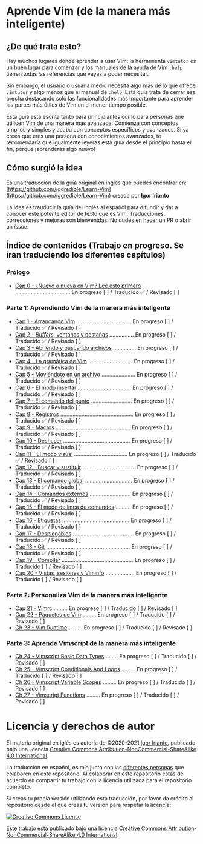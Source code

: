 # Aprende Vim (de la manera más inteligente)

## ¿De qué trata esto?

Hay muchos lugares donde aprender a usar Vim: la herramienta `vimtutor` es un buen lugar para comenzar y los manuales de la ayuda de Vim `:help` tienen todas las referencias que vayas a poder necesitar.

Sin embargo, el usuario o usuaria medio necesita algo más de lo que ofrece `vimtutor` y algo menos que el manual de `:help`. Esta guía trata de cerrar esa brecha destacando solo las funcionalidades más importante para aprender las partes más útiles de Vim en el menor tiempo posible.

Esta guía está escrita tanto para principiantes como para personas que utilicen Vim de una manera más avanzada. Comienza con conceptos amplios y simples y acaba con conceptos específicos y avanzados. Si ya crees que eres una persona con conocimientos avanzados, te recomendaría que igualmente leyeras esta guía desde el principio hasta el fin, porque ¡aprenderás algo nuevo!

## Cómo surgió la idea
Es una traducción de la guía original en inglés que puedes encontrar en: [https://github.com/iggredible/Learn-Vim](https://github.com/iggredible/Learn-Vim) creada por **Igor Irianto**

La idea es trauducir la guía del inglés al español para difundir y dar a conocer este potente editor de texto que es Vim. Traducciones, correcciones y mejoras son bienvenidas. No dudes en hacer un PR o abrir un *issue*.

## Índice de contenidos (Trabajo en progreso. Se irán traduciendo los diferentes capítulos)

### Prólogo

- [Cap 0     - ¿Nuevo o nueva en Vim? Lee esto primero](./ch00_new_to_vim_read_this_first.md) .................................... En progreso [ ] / Traducido ✅  / Revisado [ ]

### Parte 1: Aprendiendo Vim de la manera más inteligente

- [Cap 1  - Arrancando Vim](./ch01_starting_vim.md) .................................... En progreso [ ]  / Traducido ✅ / Revisado [ ]
- [Cap 2  - *Buffers*, ventanas y pestañas](./ch02_buffers_windows_tabs.md) ................ En progreso [ ]  / Traducido ✅  / Revisado [ ]
- [Cap 3  - Abriendo y buscando archivos](./ch03_opening_and_searching_files.md) ............... En progreso [ ]  / Traducido ✅  / Revisado [ ]
- [Cap 4  - La gramática de Vim](./ch04_vim_grammar.md) ............................. En progreso [ ] / Traducido ✅ / Revisado [ ]
- [Cap 5  - Moviéndote en un archivo](./ch05_moving_in_file.md) ...................... En progreso [ ] / Traducido ✅ / Revisado [ ]
- [Cap 6  - El modo insertar](./ch06_insert_mode.md) ................................... En progreso [ ] / Traducido ✅ / Revisado [ ]
- [Cap 7  - El comando del punto](./ch07_the_dot_command.md) ........................... En progreso [ ] / Traducido ✅ / Revisado [ ]
- [Cap 8  - Registros](./ch08_registers.md) ................................................ En progreso [ ] / Traducido ✅ / Revisado [ ]
- [Cap 9  - Macros](./ch09_macros.md) ................................................. En progreso [ ] / Traducido ✅ / Revisado [ ]
- [Cap 10 - Deshacer](./ch10_undo.md) ............................................ En progreso [ ] / Traducido ✅ / Revisado [ ]
- [Cap 11 - El modo visual](./ch11_visual_mode.md) ................................... En progreso [ ] / Traducido ✅ / Revisado [ ]
- [Cap 12 - Buscar y sustituir](./ch12_search_and_substitute.md) ................................... En progreso [ ] / Traducido ✅ / Revisado [ ]
- [Cap 13 - El comando global](./ch13_the_global_command.md) ............................... En progreso [ ] / Traducido ✅ / Revisado [ ]
- [Cap 14 - Comandos externos](./ch14_external_commands.md) ........................... En progreso [ ] / Traducido ✅ / Revisado [ ]
- [Cap 15 - El modo de línea de comandos](./ch15_command-line_mode.md) .......... En progreso [ ] / Traducido ✅ / Revisado [ ]
- [Cap 16 - Etiquetas](./ch16_tags.md) ............................................ En progreso [ ] / Traducido ✅ / Revisado [ ]
- [Cap 17 - Desplegables](./ch17_fold.md) ........................................ En progreso [ ] / Traducido ✅ / Revisado [ ]
- [Cap 18 - Git](./ch18_git.md) ....................................................... En progreso [ ] / Traducido ✅ / Revisado [ ]
- [Cap 19 - Compilar](./ch19_compile.md) ............................................... En progreso [ ] / Traducido [ ] / Revisado [ ]
- [Cap 20 - Vistas, sesiones y Viminfo](./ch20_views_sessions_viminfo.md) ................... En progreso [ ] / Traducido [ ] / Revisado [ ] 

### Parte 2: Personaliza Vim de la manera más inteligente

- [Cap 21 - Vimrc](./ch21_vimrc.md) ......... En progreso [ ] / Traducido [ ] / Revisado [ ] 
- [Cap 22 - Paquetes de Vim](./ch22_vim_packages.md)  ......... En progreso [ ] / Traducido [ ] / Revisado [ ]                           
- [Ch 23 - Vim Runtime](./ch23_vim_runtime.md) ......... En progreso [ ] / Traducido [ ] / Revisado [ ] 

### Parte 3: Aprende Vimscript de la manera más inteligente

- [Ch 24 - Vimscript Basic Data Types](./ch24_vimscript_basic_data_types.md)......... En progreso [ ] / Traducido [ ] / Revisado [ ] 
- [Ch 25 - Vimscript Conditionals And Loops](./ch25_vimscript_conditionals_and_loops.md) ......... En progreso [ ] / Traducido [ ] / Revisado [ ] 
- [Ch 26 - Vimscript Variable Scopes](./ch26_vimscript_variables_scopes.md) ......... En progreso [ ] / Traducido [ ] / Revisado [ ] 
- [Ch 27 - Vimscript Functions](./ch27_vimscript_functions.md)  ......... En progreso [ ] / Traducido [ ] / Revisado [ ] 


# Licencia y derechos de autor
El materia original en iglés es autoría de ©2020-2021 [Igor Irianto.](https://github.com/iggredible/Learn-Vim) publicado bajo una licencia <a rel="license" href="http://creativecommons.org/licenses/by-nc-sa/4.0/">Creative Commons Attribution-NonCommercial-ShareAlike 4.0 International</a>.

La traducción en español, es mía junto con las [diferentes personas](https://github.com/victorhck/learn-Vim-es/graphs/contributors) que colaboren en este repositorio. Al colaborar en este repositorio estás de acuerdo en compartir tu trabajo con la licencia utilizada para el repositorio completo.

Si creas tu propia versión utilizando esta traducción, por favor da crédito al repositorio desde el que creas tu versión para respetar la licencia:

<a rel="license" href="http://creativecommons.org/licenses/by-nc-sa/4.0/"><img alt="Creative Commons License" style="border-width:0" src="https://licensebuttons.net/l/by-nc-sa/4.0/88x31.png" /></a><br />

Este trabajo está publicado bajo una licencia <a rel="license" href="http://creativecommons.org/licenses/by-nc-sa/4.0/">Creative Commons Attribution-NonCommercial-ShareAlike 4.0 International</a>.

